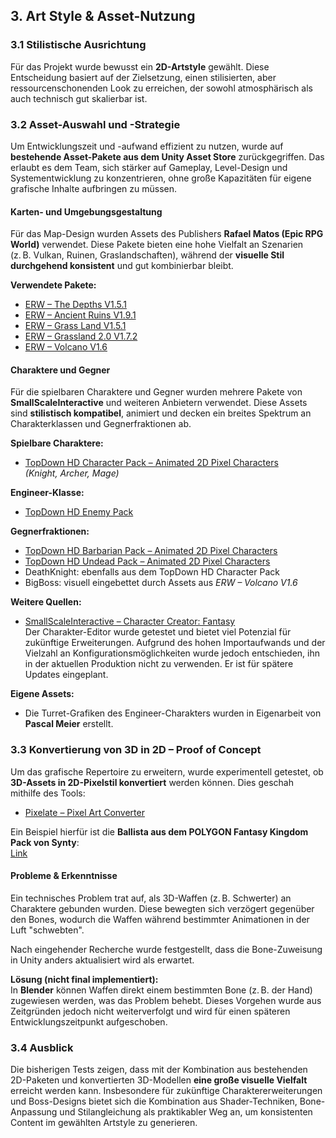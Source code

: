 ## 3. Art Style & Asset-Nutzung

### 3.1 Stilistische Ausrichtung

Für das Projekt wurde bewusst ein **2D-Artstyle** gewählt. Diese Entscheidung basiert auf der Zielsetzung, einen stilisierten, aber ressourcenschonenden Look zu erreichen, der sowohl atmosphärisch als auch technisch gut skalierbar ist.

### 3.2 Asset-Auswahl und -Strategie

Um Entwicklungszeit und -aufwand effizient zu nutzen, wurde auf **bestehende Asset-Pakete aus dem Unity Asset Store** zurückgegriffen. Das erlaubt es dem Team, sich stärker auf Gameplay, Level-Design und Systementwicklung zu konzentrieren, ohne große Kapazitäten für eigene grafische Inhalte aufbringen zu müssen.

#### Karten- und Umgebungsgestaltung

Für das Map-Design wurden Assets des Publishers **Rafael Matos (Epic RPG World)** verwendet. Diese Pakete bieten eine hohe Vielfalt an Szenarien (z. B. Vulkan, Ruinen, Graslandschaften), während der **visuelle Stil durchgehend konsistent** und gut kombinierbar bleibt.

**Verwendete Pakete:**
- [ERW – The Depths V1.5.1](https://assetstore.unity.com/packages/2d/environments/epic-rpg-world-the-depths-of-the-mountain-282389)
- [ERW – Ancient Ruins V1.9.1](https://assetstore.unity.com/packages/2d/environments/epic-rpg-world-ancient-ruins-268309)
- [ERW – Grass Land V1.5.1](https://assetstore.unity.com/packages/2d/environments/epic-rpg-world-grass-land-legacy-268312)
- [ERW – Grassland 2.0 V1.7.2](https://assetstore.unity.com/packages/2d/environments/epic-rpg-world-grass-land-2-0-267533)
- [ERW – Volcano V1.6](https://assetstore.unity.com/packages/2d/environments/epic-rpg-world-volcano-310290)

#### Charaktere und Gegner

Für die spielbaren Charaktere und Gegner wurden mehrere Pakete von **SmallScaleInteractive** und weiteren Anbietern verwendet. Diese Assets sind **stilistisch kompatibel**, animiert und decken ein breites Spektrum an Charakterklassen und Gegnerfraktionen ab.

**Spielbare Charaktere:**
- [TopDown HD Character Pack – Animated 2D Pixel Characters](https://assetstore.unity.com/packages/2d/characters/topdown-hd-character-pack-animated-2d-pixel-characters-282727)  
  _(Knight, Archer, Mage)_

**Engineer-Klasse:**
- [TopDown HD Enemy Pack](https://assetstore.unity.com/packages/2d/characters/topdown-hd-enemy-pack-305615)

**Gegnerfraktionen:**
- [TopDown HD Barbarian Pack – Animated 2D Pixel Characters](https://assetstore.unity.com/packages/2d/characters/topdown-hd-barbarian-pack-animated-2d-pixel-characters-286445)
- [TopDown HD Undead Pack – Animated 2D Pixel Characters](https://assetstore.unity.com/packages/2d/characters/topdown-hd-undead-pack-animated-2d-pixel-characters-286619)
- DeathKnight: ebenfalls aus dem TopDown HD Character Pack  
- BigBoss: visuell eingebettet durch Assets aus *ERW – Volcano V1.6*

**Weitere Quellen:**
- [SmallScaleInteractive – Character Creator: Fantasy](https://assetstore.unity.com/packages/2d/characters/character-creator-fantasy-320564)  
  Der Charakter-Editor wurde getestet und bietet viel Potenzial für zukünftige Erweiterungen. Aufgrund des hohen Importaufwands und der Vielzahl an Konfigurationsmöglichkeiten wurde jedoch entschieden, ihn in der aktuellen Produktion nicht zu verwenden. Er ist für spätere Updates eingeplant.

**Eigene Assets:**
- Die Turret-Grafiken des Engineer-Charakters wurden in Eigenarbeit von **Pascal Meier** erstellt.

### 3.3 Konvertierung von 3D in 2D – Proof of Concept

Um das grafische Repertoire zu erweitern, wurde experimentell getestet, ob **3D-Assets in 2D-Pixelstil konvertiert** werden können. Dies geschah mithilfe des Tools:

- [Pixelate – Pixel Art Converter](https://assetstore.unity.com/packages/tools/sprite-management/pixelate-pixel-art-converter-194727)

Ein Beispiel hierfür ist die **Ballista aus dem POLYGON Fantasy Kingdom Pack von Synty**:  
[Link](https://assetstore.unity.com/packages/3d/environments/fantasy/polygon-fantasy-kingdom-low-poly-3d-art-by-synty-164532)

#### Probleme & Erkenntnisse

Ein technisches Problem trat auf, als 3D-Waffen (z. B. Schwerter) an Charaktere gebunden wurden. Diese bewegten sich verzögert gegenüber den Bones, wodurch die Waffen während bestimmter Animationen in der Luft "schwebten".

Nach eingehender Recherche wurde festgestellt, dass die Bone-Zuweisung in Unity anders aktualisiert wird als erwartet.

**Lösung (nicht final implementiert):**  
In **Blender** können Waffen direkt einem bestimmten Bone (z. B. der Hand) zugewiesen werden, was das Problem behebt. Dieses Vorgehen wurde aus Zeitgründen jedoch nicht weiterverfolgt und wird für einen späteren Entwicklungszeitpunkt aufgeschoben.

### 3.4 Ausblick

Die bisherigen Tests zeigen, dass mit der Kombination aus bestehenden 2D-Paketen und konvertierten 3D-Modellen **eine große visuelle Vielfalt** erreicht werden kann. Insbesondere für zukünftige Charaktererweiterungen und Boss-Designs bietet sich die Kombination aus Shader-Techniken, Bone-Anpassung und Stilangleichung als praktikabler Weg an, um konsistenten Content im gewählten Artstyle zu generieren.

